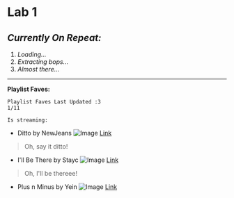 # **Lab 1**

## *Currently On Repeat:*

1. *Loading...*
2. *Extracting bops...*
3. *Almost there...*
---
**Playlist Faves:**
```
Playlist Faves Last Updated :3
1/11
```
`Is streaming:`
* Ditto by NewJeans
![Image](https://cdn.vox-cdn.com/thumbor/qXDHOq7dMHWm52TqLWcpj2F4n5s=/0x0:1280x720/1200x800/filters:focal(466x34:670x238)/cdn.vox-cdn.com/uploads/chorus_image/image/70892948/Ditto_Number_1.0.png)
[Link](https://www.youtube.com/watch?v=-g9I2neQR7w)
> Oh, say it ditto!
* I'll Be There by Stayc
![Image](https://i.pinimg.com/564x/53/65/42/53654265d8cd90af50bca9350361e18d.jpg)
[Link](https://www.youtube.com/watch?v=FZuFxUrcw7Y)
> Oh, I'll be thereee!
* Plus n Minus by Yein
![Image](https://www.serebii.net/anime/NextOn/1150.jpg)
[Link](https://www.youtube.com/watch?v=Zjcgp-y6AuE)


